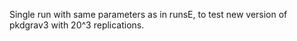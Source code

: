 Single run with same parameters as in runsE, to test new version of pkdgrav3 with 20^3 replications.
